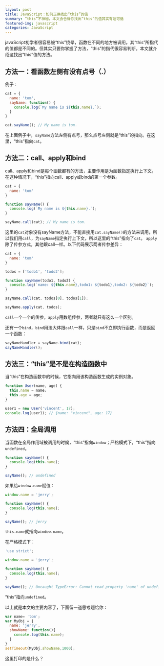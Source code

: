 ```yaml
---
layout: post
title: JavaScript：如何正确找出“this”的值
summary: “this”不神秘，本文会告诉你找出“this”的值其实有迹可循
featured-img: javascript
categories: JavaScript
---
```


javaScript初学者很容易被“this”绕晕，函数在不同的地方被调用，其“this”所指代的值都是不同的。但其实只要你掌握了方法，“this”的指代很容易判断。本文就介绍这找出“this”值的方法。

## 方法一：看函数左侧有没有点号（.）

例子：

```javascript
cat = {
  name: 'tom',
  sayName: function() {
    console.log(`My name is ${this.name}.`);
  }
}

cat.sayName(); // My name is tom.
```

在上面例子中，`sayName`方法左侧有点号，那么点号左侧就是“this”的指向。在这里，“this”指向`cat`。

## 方法二：call、apply和bind

call、apply和bind是每个函数都有的方法，主要作用是为函数指定执行上下文。在这种情况下，“this”指向call、apply或bind的第一个参数。

```javascript
cat = {
  name: 'tom'
}

function sayName() {
  console.log(`My name is ${this.name}.`);
}

sayName.call(cat); // My name is tom.
```
这里的`cat`对象没有sayName方法，不能直接用`cat.sayName()`的方法来调用，所以我们用`call`，为`sayName`指定执行上下文，所以这里的“this”指向了`cat`。
`apply`除了传参方式，其他跟call一样。以下代码展示两者传参差异：

```javascript
cat = {
  name: 'tom'
}

todos = ['todo1', 'todo2'];

function sayName(todo1, todo2) {
  console.log(`name: ${this.name},todo1: ${todo1},todo2: ${todo2}`);
}

sayName.call(cat, todos[0], todos[1]);

sayName.apply(cat, todos);
```

`call`一个一个的传参，`apply`用数组传参，两者就只有这么一个区别。

还有一个`bind`，`bind`用法大体跟`call`一样，只是`bind`不立即执行函数，而是返回一个函数：

```javascript
sayNameHandler = sayName.bind(cat);
sayNameHandler();
```

## 方法三：“this”是不是在构造函数中

当“this”在构造函数中的时候，它指向用该构造函数生成的实例对象。

```javascript
function User(name, age) {
  this.name = name;
  this.age = age;
}

user1 = new User('vincent', 17);
console.log(user1); // {name: "vincent", age: 17}
```

## 方法四：全局调用

当函数在全局作用域被调用的时候，“this”指向`window`；严格模式下，“this”指向`undefined`。

```javascript
function sayName() {
  console.log(this.name);
}

sayName(); // undefined
```

如果给`window.name`赋值：

```javascript
window.name = 'jerry';

function sayName() {
  console.log(this.name);
}

sayName(); // jerry
```

`this.name`就指向`window.name`。

在严格模式下：

```javascript
'use strict';

window.name = 'jerry';

function sayName() {
  console.log(this.name);
}

sayName(); // Uncaught TypeError: Cannot read property 'name' of undefined
```

“this”指向`undefined`。

以上就是本文的主要内容了，下面留一道思考题给你：

```javascript
var name= 'tom';
var MyObj = {
  name: 'jerry',
  showName: function(){
    console.log(this.name);
  }
}
setTimeout(MyObj.showName,1000);
```

这里打印的是什么？